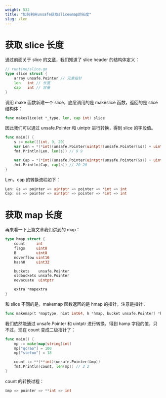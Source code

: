 ```yaml
---
weight: 532
title: "如何利用unsafe获取slice&map的长度"
slug: /len
---
```


# 获取 slice 长度
通过前面关于 slice 的[文章](https://mp.weixin.qq.com/s/MTZ0C9zYsNrb8wyIm2D8BA)，我们知道了 slice header 的结构体定义：

```go
// runtime/slice.go
type slice struct {
    array unsafe.Pointer // 元素指针
    len   int // 长度 
    cap   int // 容量
}
```

调用 make 函数新建一个 slice，底层调用的是 makeslice 函数，返回的是 slice 结构体：

```go
func makeslice(et *_type, len, cap int) slice
```

因此我们可以通过 unsafe.Pointer 和 uintptr 进行转换，得到 slice 的字段值。

```go
func main() {
	s := make([]int, 9, 20)
	var Len = *(*int)(unsafe.Pointer(uintptr(unsafe.Pointer(&s)) + uintptr(8)))
	fmt.Println(Len, len(s)) // 9 9

	var Cap = *(*int)(unsafe.Pointer(uintptr(unsafe.Pointer(&s)) + uintptr(16)))
	fmt.Println(Cap, cap(s)) // 20 20
}
```

Len，cap 的转换流程如下：

```go
Len: &s => pointer => uintptr => pointer => *int => int
Cap: &s => pointer => uintptr => pointer => *int => int
```

# 获取 map 长度
再来看一下上篇文章我们讲到的 map：

```go
type hmap struct {
	count     int
	flags     uint8
	B         uint8
	noverflow uint16
	hash0     uint32

	buckets    unsafe.Pointer
	oldbuckets unsafe.Pointer
	nevacuate  uintptr

	extra *mapextra
}
```

和 slice 不同的是，makemap 函数返回的是 hmap 的指针，注意是指针：

```go
func makemap(t *maptype, hint int64, h *hmap, bucket unsafe.Pointer) *hmap
```

我们依然能通过 unsafe.Pointer 和 uintptr 进行转换，得到 hamp 字段的值，只不过，现在 count 变成二级指针了：

```go
func main() {
	mp := make(map[string]int)
	mp["qcrao"] = 100
	mp["stefno"] = 18

	count := **(**int)(unsafe.Pointer(&mp))
	fmt.Println(count, len(mp)) // 2 2
}
```

count 的转换过程：

```go
&mp => pointer => **int => int
```
